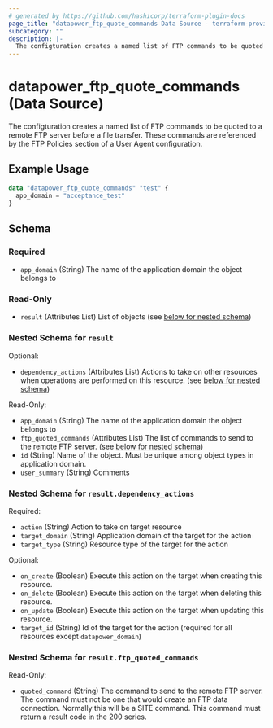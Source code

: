 ```yaml
---
# generated by https://github.com/hashicorp/terraform-plugin-docs
page_title: "datapower_ftp_quote_commands Data Source - terraform-provider-datapower"
subcategory: ""
description: |-
  The configturation creates a named list of FTP commands to be quoted to a remote FTP server before a file transfer. These commands are referenced by the FTP Policies section of a User Agent configuration.
---
```


# datapower_ftp_quote_commands (Data Source)

The configturation creates a named list of FTP commands to be quoted to a remote FTP server before a file transfer. These commands are referenced by the FTP Policies section of a User Agent configuration.

## Example Usage

```terraform
data "datapower_ftp_quote_commands" "test" {
  app_domain = "acceptance_test"
}
```

<!-- schema generated by tfplugindocs -->
## Schema

### Required

- `app_domain` (String) The name of the application domain the object belongs to

### Read-Only

- `result` (Attributes List) List of objects (see [below for nested schema](#nestedatt--result))

<a id="nestedatt--result"></a>
### Nested Schema for `result`

Optional:

- `dependency_actions` (Attributes List) Actions to take on other resources when operations are performed on this resource. (see [below for nested schema](#nestedatt--result--dependency_actions))

Read-Only:

- `app_domain` (String) The name of the application domain the object belongs to
- `ftp_quoted_commands` (Attributes List) The list of commands to send to the remote FTP server. (see [below for nested schema](#nestedatt--result--ftp_quoted_commands))
- `id` (String) Name of the object. Must be unique among object types in application domain.
- `user_summary` (String) Comments

<a id="nestedatt--result--dependency_actions"></a>
### Nested Schema for `result.dependency_actions`

Required:

- `action` (String) Action to take on target resource
- `target_domain` (String) Application domain of the target for the action
- `target_type` (String) Resource type of the target for the action

Optional:

- `on_create` (Boolean) Execute this action on the target when creating this resource.
- `on_delete` (Boolean) Execute this action on the target when deleting this resource.
- `on_update` (Boolean) Execute this action on the target when updating this resource.
- `target_id` (String) Id of the target for the action (required for all resources except `datapower_domain`)


<a id="nestedatt--result--ftp_quoted_commands"></a>
### Nested Schema for `result.ftp_quoted_commands`

Read-Only:

- `quoted_command` (String) The command to send to the remote FTP server. The command must not be one that would create an FTP data connection. Normally this will be a SITE command. This command must return a result code in the 200 series.
